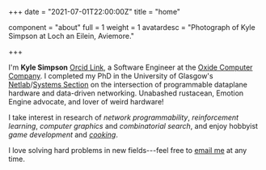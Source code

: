 +++
date = "2021-07-01T22:00:00Z"
title = "home"

component = "about"
full = 1
weight = 1
avatardesc = "Photograph of Kyle Simpson at Loch an Eilein, Aviemore."

+++

I'm **Kyle Simpson** [Orcid Link](https://orcid.org/0000-0001-8068-9909), a Software Engineer at the [Oxide Computer Company](https://oxide.computer).
I completed my PhD in the University of Glasgow's [Netlab](https://twitter.com/netlab_uofg)/[Systems Section](https://www.gla.ac.uk/schools/computing/research/researchsections/systems-section/) on the intersection of programmable dataplane hardware and data-driven networking.
Unabashed rustacean, Emotion Engine advocate, and lover of weird hardware!

I take interest in research of *network programmability*, *reinforcement learning*, *computer graphics* and *combinatorial search*, and enjoy hobbyist *game development* and [*cooking*](/recipe).

I love solving hard problems in new fields---feel free to [email me](mailto:kyleandrew.simpson@gmail.com) at any time.
